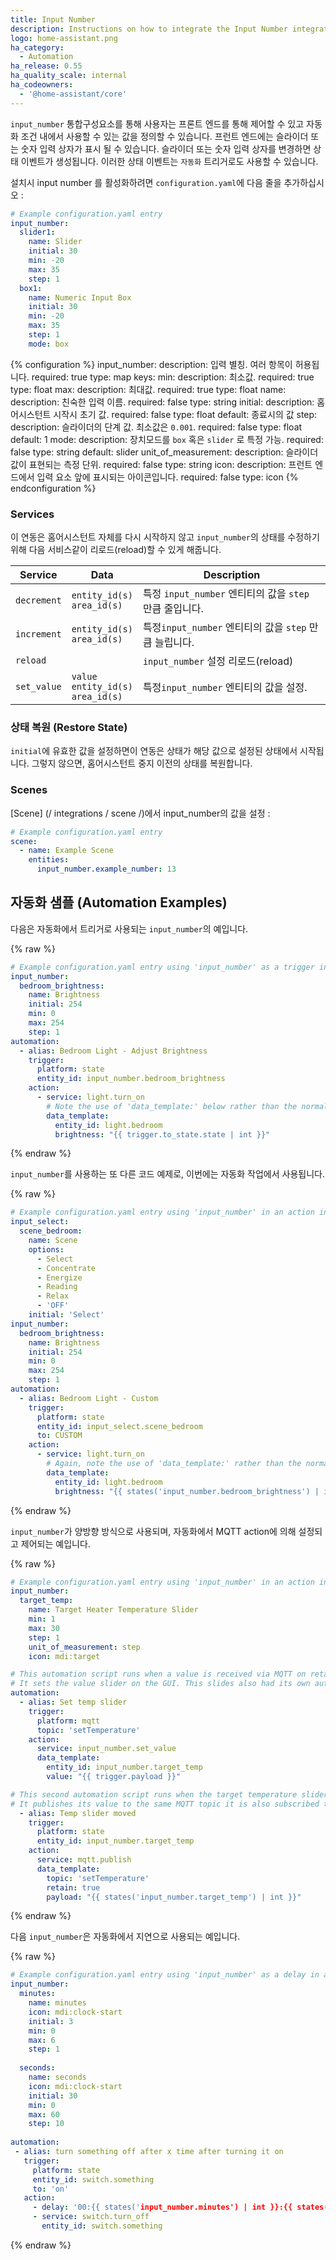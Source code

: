```yaml
---
title: Input Number
description: Instructions on how to integrate the Input Number integration into Home Assistant.
logo: home-assistant.png
ha_category:
  - Automation
ha_release: 0.55
ha_quality_scale: internal
ha_codeowners:
  - '@home-assistant/core'
---
```


`input_number` 통합구성요소를 통해 사용자는 프론트 엔드를 통해 제어할 수 있고 자동화 조건 내에서 사용할 수 있는 값을 정의할 수 있습니다. 프런트 엔드에는 슬라이더 또는 숫자 입력 상자가 표시 될 수 있습니다. 슬라이더 또는 숫자 입력 상자를 변경하면 상태 이벤트가 생성됩니다. 이러한 상태 이벤트는 `자동화` 트리거로도 사용할 수 있습니다.

설치시 input number 를 활성화하려면 `configuration.yaml`에 다음 줄을 추가하십시오 :

```yaml
# Example configuration.yaml entry
input_number:
  slider1:
    name: Slider
    initial: 30
    min: -20
    max: 35
    step: 1
  box1:
    name: Numeric Input Box
    initial: 30
    min: -20
    max: 35
    step: 1
    mode: box
```

{% configuration %}
  input_number:
    description: 입력 별칭. 여러 항목이 허용됩니다.
    required: true
    type: map
    keys:
      min:
        description: 최소값.
        required: true
        type: float
      max:
        description: 최대값.
        required: true
        type: float
      name:
        description: 친숙한 입력 이름.
        required: false
        type: string
      initial:
        description: 홈어시스턴트 시작시 초기 값.
        required: false
        type: float
        default: 종료시의 값
      step:
        description: 슬라이더의 단계 값. 최소값은 `0.001`.
        required: false
        type: float
        default: 1
      mode:
        description: 장치모드를 `box` 혹은 `slider` 로 특정 가능.
        required: false
        type: string
        default: slider
      unit_of_measurement:
        description: 슬라이더 값이 표현되는 측정 단위.
        required: false
        type: string
      icon:
        description: 프런트 엔드에서 입력 요소 앞에 표시되는 아이콘입니다.
        required: false
        type: icon
{% endconfiguration %}

### Services

이 연동은 홈어시스턴트 자체를 다시 시작하지 않고 `input_number`의 상태를 수정하기 위해 다음 서비스같이 리로드(reload)할 수 있게 해줍니다. 

| Service | Data | Description |
| ------- | ---- | ----------- |
| `decrement` | `entity_id(s)`<br>`area_id(s)` | 특정 `input_number` 엔티티의 값을 `step` 만큼 줄입니다.
| `increment` | `entity_id(s)`<br>`area_id(s)` | 특정`input_number` 엔티티의 값을 `step` 만큼 늘립니다.
| `reload` | | `input_number` 설정 리로드(reload) |
| `set_value` | `value`<br>`entity_id(s)`<br>`area_id(s)` | 특정`input_number` 엔티티의 값을 설정. 

### 상태 복원 (Restore State)

`initial`에 유효한 값을 설정하면이 연동은 상태가 해당 값으로 설정된 상태에서 시작됩니다. 그렇지 않으면, 홈어시스턴트 중지 이전의 상태를 복원합니다.

### Scenes

[Scene] (/ integrations / scene /)에서 input_number의 값을 설정 :

```yaml
# Example configuration.yaml entry
scene:
  - name: Example Scene
    entities:
      input_number.example_number: 13
```

## 자동화 샘플 (Automation Examples)

다음은 자동화에서 트리거로 사용되는 `input_number`의 예입니다.

{% raw %}
```yaml
# Example configuration.yaml entry using 'input_number' as a trigger in an automation
input_number:
  bedroom_brightness:
    name: Brightness
    initial: 254
    min: 0
    max: 254
    step: 1
automation:
  - alias: Bedroom Light - Adjust Brightness
    trigger:
      platform: state
      entity_id: input_number.bedroom_brightness
    action:
      - service: light.turn_on
        # Note the use of 'data_template:' below rather than the normal 'data:' if you weren't using an input variable
        data_template:
          entity_id: light.bedroom
          brightness: "{{ trigger.to_state.state | int }}"
```
{% endraw %}

`input_number`를 사용하는 또 다른 코드 예제로, 이번에는 자동화 작업에서 사용됩니다.

{% raw %}
```yaml
# Example configuration.yaml entry using 'input_number' in an action in an automation
input_select:
  scene_bedroom:
    name: Scene
    options:
      - Select
      - Concentrate
      - Energize
      - Reading
      - Relax
      - 'OFF'
    initial: 'Select'
input_number:
  bedroom_brightness:
    name: Brightness
    initial: 254
    min: 0
    max: 254
    step: 1
automation:
  - alias: Bedroom Light - Custom
    trigger:
      platform: state
      entity_id: input_select.scene_bedroom
      to: CUSTOM
    action:
      - service: light.turn_on
        # Again, note the use of 'data_template:' rather than the normal 'data:' if you weren't using an input variable.
        data_template:
          entity_id: light.bedroom
          brightness: "{{ states('input_number.bedroom_brightness') | int }}"
```
{% endraw %}

`input_number`가 양방향 방식으로 사용되며, 자동화에서 MQTT action에 의해 설정되고 제어되는 예입니다.

{% raw %}
```yaml
# Example configuration.yaml entry using 'input_number' in an action in an automation
input_number:
  target_temp:
    name: Target Heater Temperature Slider
    min: 1
    max: 30
    step: 1
    unit_of_measurement: step  
    icon: mdi:target

# This automation script runs when a value is received via MQTT on retained topic: setTemperature
# It sets the value slider on the GUI. This slides also had its own automation when the value is changed.
automation:
  - alias: Set temp slider
    trigger:
      platform: mqtt
      topic: 'setTemperature'
    action:
      service: input_number.set_value
      data_template:
        entity_id: input_number.target_temp
        value: "{{ trigger.payload }}"

# This second automation script runs when the target temperature slider is moved.
# It publishes its value to the same MQTT topic it is also subscribed to.
  - alias: Temp slider moved
    trigger:
      platform: state
      entity_id: input_number.target_temp
    action:
      service: mqtt.publish
      data_template:
        topic: 'setTemperature'
        retain: true
        payload: "{{ states('input_number.target_temp') | int }}"
```
{% endraw %}

다음 `input_number`은 자동화에서 지연으로 사용되는 예입니다.

{% raw %}
```yaml
# Example configuration.yaml entry using 'input_number' as a delay in an automation
input_number:
  minutes:
    name: minutes
    icon: mdi:clock-start
    initial: 3
    min: 0
    max: 6
    step: 1
    
  seconds:
    name: seconds
    icon: mdi:clock-start
    initial: 30
    min: 0
    max: 60
    step: 10
    
automation:
 - alias: turn something off after x time after turning it on
   trigger:
     platform: state
     entity_id: switch.something
     to: 'on'
   action:
     - delay: '00:{{ states('input_number.minutes') | int }}:{{ states('input_number.seconds') | int }}'
     - service: switch.turn_off
       entity_id: switch.something
```
{% endraw %}
